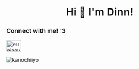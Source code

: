<h1 align="center">Hi 👋 I'm Dinn! </h1>

<h3 align="left">Connect with me! :3</h3>
<a href="https://discord.gg/eunjaeyii" target="blank"><img align="center" src="https://raw.githubusercontent.com/rahuldkjain/github-profile-readme-generator/master/src/images/icons/Social/discord.svg" alt="eunjaeyi" height="30" width="40" /></a>

<p><img align="left" src="https://github-readme-stats.vercel.app/api/top-langs?username=kanochiiyo&show_icons=true&locale=en&layout=compact" alt="kanochiiyo" /></p>
